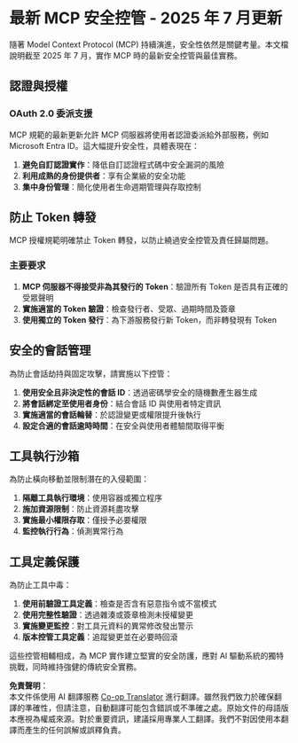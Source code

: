 <!--
CO_OP_TRANSLATOR_METADATA:
{
  "original_hash": "b59b477037dc1dd6b1740a0420f3be14",
  "translation_date": "2025-07-16T23:05:13+00:00",
  "source_file": "02-Security/mcp-security-controls-2025.md",
  "language_code": "tw"
}
-->
# 最新 MCP 安全控管 - 2025 年 7 月更新

隨著 Model Context Protocol (MCP) 持續演進，安全性依然是關鍵考量。本文檔說明截至 2025 年 7 月，實作 MCP 時的最新安全控管與最佳實務。

## 認證與授權

### OAuth 2.0 委派支援

MCP 規範的最新更新允許 MCP 伺服器將使用者認證委派給外部服務，例如 Microsoft Entra ID。這大幅提升安全性，具體表現在：

1. **避免自訂認證實作**：降低自訂認證程式碼中安全漏洞的風險  
2. **利用成熟的身份提供者**：享有企業級的安全功能  
3. **集中身份管理**：簡化使用者生命週期管理與存取控制  

## 防止 Token 轉發

MCP 授權規範明確禁止 Token 轉發，以防止繞過安全控管及責任歸屬問題。

### 主要要求

1. **MCP 伺服器不得接受非為其發行的 Token**：驗證所有 Token 是否具有正確的受眾聲明  
2. **實施適當的 Token 驗證**：檢查發行者、受眾、過期時間及簽章  
3. **使用獨立的 Token 發行**：為下游服務發行新 Token，而非轉發現有 Token  

## 安全的會話管理

為防止會話劫持與固定攻擊，請實施以下控管：

1. **使用安全且非決定性的會話 ID**：透過密碼學安全的隨機數產生器生成  
2. **將會話綁定至使用者身份**：結合會話 ID 與使用者特定資訊  
3. **實施適當的會話輪替**：於認證變更或權限提升後執行  
4. **設定合適的會話逾時時間**：在安全與使用者體驗間取得平衡  

## 工具執行沙箱

為防止橫向移動並限制潛在的入侵範圍：

1. **隔離工具執行環境**：使用容器或獨立程序  
2. **施加資源限制**：防止資源耗盡攻擊  
3. **實施最小權限存取**：僅授予必要權限  
4. **監控執行行為**：偵測異常行為  

## 工具定義保護

為防止工具中毒：

1. **使用前驗證工具定義**：檢查是否含有惡意指令或不當模式  
2. **使用完整性驗證**：透過雜湊或簽章檢測未授權變更  
3. **實施變更監控**：對工具元資料的異常修改發出警示  
4. **版本控管工具定義**：追蹤變更並在必要時回滾  

這些控管相輔相成，為 MCP 實作建立堅實的安全防護，應對 AI 驅動系統的獨特挑戰，同時維持強健的傳統安全實務。

**免責聲明**：  
本文件係使用 AI 翻譯服務 [Co-op Translator](https://github.com/Azure/co-op-translator) 進行翻譯。雖然我們致力於確保翻譯的準確性，但請注意，自動翻譯可能包含錯誤或不準確之處。原始文件的母語版本應視為權威來源。對於重要資訊，建議採用專業人工翻譯。我們不對因使用本翻譯而產生的任何誤解或誤釋負責。
